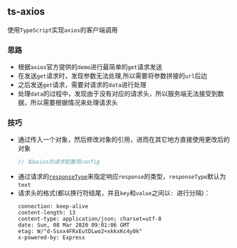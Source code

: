 ## ts-axios
使用`TypeScript`实现`axios`的客户端调用

### 思路
* 根据`axios`官方提供的`demo`进行最简单的`get`请求发送
* 在发送`get`请求时，发现参数无法处理,所以需要将参数拼接的`url`后边
* 之后发送`get`请求，需要对请求的`data`进行处理
* 处理`data`的过程中，发现由于没有对应的请求头，所以服务端无法接受到数据，所以需要根据情况来处理请求头

### 技巧
* 通过传入一个对象，然后修改对象的引用，进而在其它地方直接使用更改后的对象
  ```typescript
  // 如axios的请求配置项config
  ```
* 通过请求的[`responseType`](https://developer.mozilla.org/en-US/docs/Web/API/XMLHttpRequest/responseType)来指定响应`response`的类型，`responseType`默认为`text`
* 请求头的格式(都以换行符结尾，并且`key`和`value`之间以`: `进行分隔)：
  ```text
  connection: keep-alive
  content-length: 13
  content-type: application/json; charset=utf-8
  date: Sun, 08 Mar 2020 09:01:06 GMT
  etag: W/"d-Ssxx4FRxEutDLwo2+xkkxKc4y0k"
  x-powered-by: Express
  ```
